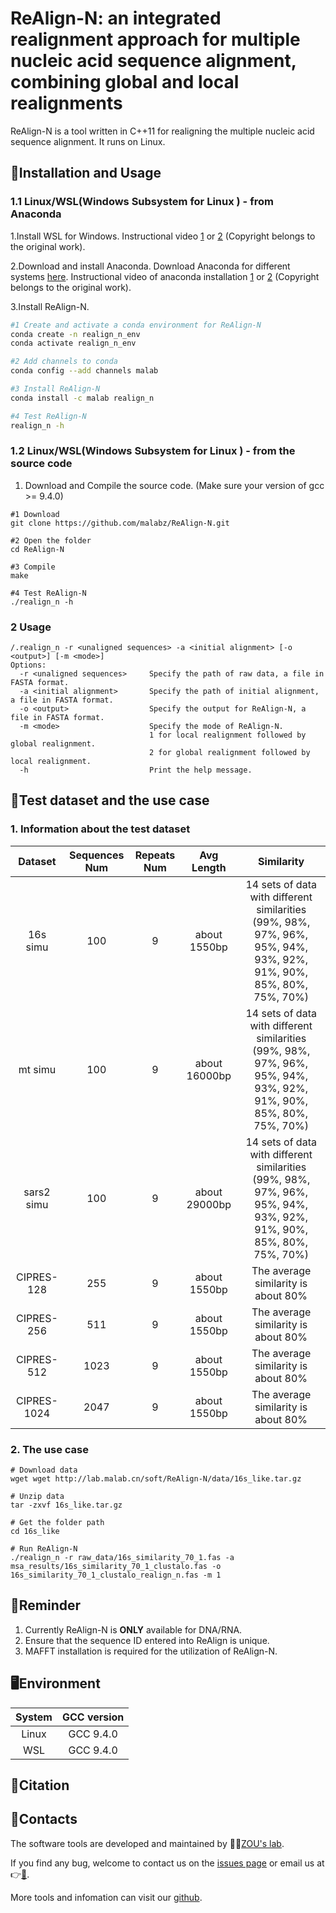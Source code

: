 # ReAlign-N: an integrated realignment approach for multiple nucleic acid sequence alignment, combining global and local realignments

ReAlign-N is a tool written in C++11 for realigning the multiple nucleic acid sequence alignment. It runs on Linux.

## 🔨Installation and Usage

### 1.1 Linux/WSL(Windows Subsystem for Linux ) - from Anaconda
1.Install WSL for Windows. Instructional video [1](https://www.youtube.com/watch?v=X-DHaQLrBi8&t=5s) or [2](http://lab.malab.cn/%7Etfr/1.mp4) (Copyright belongs to the original work).

2.Download and install Anaconda. Download Anaconda for different systems [here](https://www.anaconda.com/products/distribution#Downloads). Instructional video of anaconda installation [1](https://www.youtube.com/watch?v=AshsPB3KT-E) or [2](http://lab.malab.cn/%7Etfr/Install_anaconda_in_Linux.mp4) (Copyright belongs to the original work).

3.Install ReAlign-N.
```bash
#1 Create and activate a conda environment for ReAlign-N
conda create -n realign_n_env
conda activate realign_n_env

#2 Add channels to conda
conda config --add channels malab

#3 Install ReAlign-N
conda install -c malab realign_n

#4 Test ReAlign-N
realign_n -h
```

### 1.2 Linux/WSL(Windows Subsystem for Linux ) - from the source code

1. Download and Compile the source code. (Make sure your version of gcc >= 9.4.0)
```shell
#1 Download
git clone https://github.com/malabz/ReAlign-N.git

#2 Open the folder
cd ReAlign-N

#3 Compile
make

#4 Test ReAlign-N
./realign_n -h
```

### 2 Usage
```
/.realign_n -r <unaligned sequences> -a <initial alignment> [-o <output>] [-m <mode>]
Options:
  -r <unaligned sequences>     Specify the path of raw data, a file in FASTA format.
  -a <initial alignment>       Specify the path of initial alignment, a file in FASTA format.
  -o <output>                  Specify the output for ReAlign-N, a file in FASTA format.
  -m <mode>                    Specify the mode of ReAlign-N.
                               1 for local realignment followed by global realignment.
                               2 for global realignment followed by local realignment.
  -h                           Print the help message.
```

## 🔬Test dataset and the use case
### 1. Information about the test dataset

Dataset|Sequences Num|Repeats Num|Avg Length|Similarity
:---:|:---:|:---:|:---:|:---:
16s simu|100|9|about 1550bp|14 sets of data with different similarities (99%, 98%, 97%, 96%, 95%, 94%, 93%, 92%, 91%, 90%, 85%, 80%, 75%, 70%)
mt simu|100|9|about 16000bp|14 sets of data with different similarities (99%, 98%, 97%, 96%, 95%, 94%, 93%, 92%, 91%, 90%, 85%, 80%, 75%, 70%)
sars2 simu|100|9|about 29000bp|14 sets of data with different similarities (99%, 98%, 97%, 96%, 95%, 94%, 93%, 92%, 91%, 90%, 85%, 80%, 75%, 70%)
CIPRES-128|255|9|about 1550bp|The average similarity is about 80%
CIPRES-256|511|9|about 1550bp|The average similarity is about 80%
CIPRES-512|1023|9|about 1550bp|The average similarity is about 80%
CIPRES-1024|2047|9|about 1550bp|The average similarity is about 80%

### 2. The use case
```shell
# Download data
wget wget http://lab.malab.cn/soft/ReAlign-N/data/16s_like.tar.gz

# Unzip data
tar -zxvf 16s_like.tar.gz

# Get the folder path
cd 16s_like

# Run ReAlign-N
./realign_n -r raw_data/16s_similarity_70_1.fas -a msa_results/16s_similarity_70_1_clustalo.fas -o 16s_similarity_70_1_clustalo_realign_n.fas -m 1
```
## 📍Reminder
1. Currently ReAlign-N is **ONLY** available for DNA/RNA. 
2. Ensure that the sequence ID entered into ReAlign is unique.
3. MAFFT installation is required for the utilization of ReAlign-N. 

## 🖥️Environment
System|GCC version
:---:|:---:
Linux|GCC 9.4.0
WSL|GCC 9.4.0

## 🔖Citation


## 👋Contacts
The software tools are developed and maintained by 🧑‍🏫[ZOU's lab](http://lab.malab.cn/~zq/en/index.html).

If you find any bug, welcome to contact us on the [issues page](https://github.com/malabz/ReAlign-N/issues) or email us at 👉[📩](zhai1xiao@gmail.com).

More tools and infomation can visit our [github](https://github.com/malabz).
